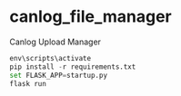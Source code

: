 # canlog_file_manager
Canlog Upload Manager

```py -3 -m venv env
env\scripts\activate	
pip install -r requirements.txt
set FLASK_APP=startup.py
flask run

